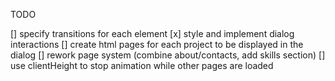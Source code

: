 TODO

[] specify transitions for each element
[x] style and implement dialog interactions
[] create html pages for each project to be displayed in the dialog
[] rework page system (combine about/contacts, add skills section)
[] use clientHeight to stop animation while other pages are loaded